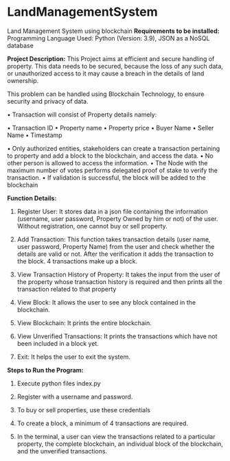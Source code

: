 # LandManagementSystem
Land Management System using blockchain
**Requirements to be installed:** 
Programming Language Used: Python (Version: 3.9),
JSON as a NoSQL database

**Project Description:**
This Project aims at efficient and secure handling of property. This data needs to be secured, because the loss of any such data, or unauthorized access to it may cause a breach in the details of land ownership. 

This problem can be handled using Blockchain Technology, to ensure security and privacy of data. 

•	Transaction will consist of Property details namely:


•	Transaction ID
•	Property name
•	Property price
•	Buyer Name
•	Seller Name
•	Timestamp

•	Only authorized entities, stakeholders can create a transaction pertaining to property and add a block to the blockchain, and access the data.
•	No other person is allowed to access the information.
•	The Node with the maximum number of votes performs delegated proof of stake to verify the transaction.
•	If validation is successful, the block will be added to the blockchain  



**Function Details:**

1.	Register User: It stores data in a json file containing the information (username, user password, Property Owned by him or not) of the user. Without registration, one cannot buy or sell property.

2.	Add Transaction: This function takes transaction details (user name, user password, Property Name) from the user and check whether the details are valid or not. After the verification it adds the transaction to the block. 4 transactions make up a block.

3.	View Transaction History of Property: It takes the input from the user of the property whose transaction history is required and then prints all the transaction related to that property

4.	View Block: It allows the user to see any block contained in the blockchain.

5.	View Blockchain: It prints the entire blockchain.

6.	View Unverified Transactions: It prints the transactions which have not been included in a block yet.

7.	Exit: It helps the user to exit the system.





**Steps to Run the Program:**
1)	Execute python files index.py 

2)	Register with a username and password.

3)	To buy or sell properties, use these credentials 

4)	To create a block, a minimum of 4 transactions are required.

5)	In the terminal, a user can view the transactions related to a particular property, the complete blockchain, an individual block of the blockchain, and the unverified transactions.


